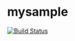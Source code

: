# mysample
[![Build Status](https://travis-ci.org/jeyanandhini/mysample.svg?branch=master)](https://travis-ci.org/jeyanandhini/mysample)
